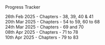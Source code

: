 Progress Tracker

26th Feb 2025 - Chapters - 38, 39, 40 & 41  
20th Mar 2025 - Chapters - 54 to 59, 60 to 68  
24th Mar 2025 - Chapters - 69 and 70  
08th Apr 2025 - Chapters - 71 to 78  
10th Apr 2025 - Chapters - 79 to 83
